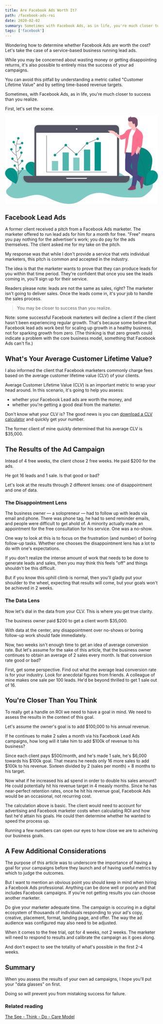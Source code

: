```yaml
---
title: Are Facebook Ads Worth It? 
path: /facebook-ads-roi
date: 2020-02-02
summary: Sometimes with Facebook Ads, as in life, you're much closer to success than you realize. 
tags: ['facebook']
---
```


Wondering how to determine whether Facebook Ads are worth the cost? Let's take the case of a service-based business running lead ads. 

While you may be concerned about wasting money or getting disappointing returns, it's also possible to entirely miss the success of your ad campaigns. 

You can avoid this pitfall by understanding a metric called "Customer Lifetime Value" and by setting time-based revenue targets. 

Sometimes, with Facebook Ads, as in life, you're much closer to success than you realize. 

First, let's set the scene. 

![facebook ads roi](../static/facebook-ads-roi.svg)

## Facebook Lead Ads

A former client received a pitch from a Facebook Ads marketer. The marketer offered to run lead ads for him for a month for free. "Free" means you pay nothing for the advertiser's work; you do pay for the ads themselves. The client asked me for my take on the pitch. 

My response was that while I don't provide a service that vets individual marketers, this pitch is common and accepted in the industry. 

The idea is that the marketer wants to prove that they can produce leads for you within that time period. They're confident that once you see the leads coming in, you'll sign up for their service. 

Readers please note: leads are not the same as sales, right? The marketer isn't going to deliver sales. Once the leads come in, it's your job to handle the sales process. 

> You may be closer to success than you realize.

Note: some successful Facebook marketers will decline a client if the client hasn't been experiencing regular growth. That's because some believe that Facebook lead ads work best for scaling up growth in a healthy business, not for sparking growth from zero. (The thinking is that zero growth could indicate a problem with the core business model, something that Facebook Ads can't fix.)

## What's Your Average Customer Lifetime Value? 

I also informed the client that Facebook marketers commonly charge fees based on the average customer lifetime value (CLV) of your clients. 

Average Customer Lifetime Value (CLV) is an important metric to wrap your head around. In this scenario, it's going to help you assess: 
* whether your Facebook Lead ads are worth the money, and
* whether you're getting a good deal from the marketer. 

Don't know what your CLV is? The good news is you can <a href="https://blog.hubspot.com/service/how-to-calculate-customer-lifetime-value" target="blank">download a CLV calculator</a> and quickly get your number. 

The former client of mine quickly determined that his average CLV is $35,000.

## The Results of the Ad Campaign

Intead of 4 free weeks, the client chose 2 free weeks. He paid $200 for the ads. 

He got 16 leads and 1 sale. Is that good or bad? 

Let's look at the results through 2 different lenses: one of disappointment and one of data. 

### The Disappointment Lens 

The business owner — a solopreneur — had to follow up with leads via email and phone. There was phone tag, he had to send reminder emails, and people were difficult to get ahold of. A minority actually made an appointment for the free consultation for his service. One was a no-show. 

One way to look at this is to focus on the frustration (and number) of boring follow-up tasks. Whether one chooses the disappointment lens has a lot to do with one's expectations. 

If you don't realize the intense amount of work that needs to be done to generate leads and sales, then you may think this feels "off" and things shouldn't be this difficult. 

But if you know this uphill climb is normal, then you'll gladly put your shoulder to the wheel, expecting that results will come, but your goals won't be achieved in 2 weeks. 

### The Data Lens

Now let's dial in the data from your CLV. This is where you get true clarity. 

The business owner paid $200 to get a client worth $35,000. 

With data at the center, any disappointment over no-shows or boring follow-up work should fade immediately. 

Now, two weeks isn't enough time to get an idea of average conversion rate. But let's assume for the sake of this article, that the business owner continues to obtain an average of 2 sales every month. Is that conversion rate good or bad? 

First, get some perspective. Find out what the average lead conversion rate is for your industry. Look for anecdotal figures from friends. A colleague of mine makes one sale per 100 leads. He'd be beyond thrilled to get 1 sale out of 16. 

## You're Closer Than You Think

To really get a handle on ROI we need to have a goal in mind. We need to assess the results in the context of this goal. 

Let's assume the owner's goal is to add $100,000 to his annual revenue. 

If he continues to make 2 sales a month via his Facebook Lead Ads campaigns, how long will it take him to add $100k of revenue to his business? 

Since each client pays $500/month, and he's made 1 sale, he's $6,000 towards his $100k goal. That means he needs only 16 more sales to add $100k to his revenue. Sixteen divided by 2 (sales per month) = 8 months to his target. 

Now what if he increased his ad spend in order to double his sales amount? He could potentially hit his revenue target in 4 measly months. Since he has near-perfect retention rates, once he hit his revenue goal, Facebook Ads would be an occasional, not recurring cost. 

The calculation above is basic. The client would need to account for advertising and Facebook marketer costs when calculating ROI and how fast he'd attain his goals. He could then determine whether he wanted to speed the process up. 

Running a few numbers can open our eyes to how close we are to acheiving our business goals. 

## A Few Additional Considerations

The purpose of this article was to underscore the importance of having a goal for your campaigns before they launch and of having useful metrics by which to judge the outcomes. 

But I want to mention an obvious point you should keep in mind when hiring a Facebook Ads professional. Anything can be done well or poorly and that includes Facebook campaigns. If you're not getting results you can choose another marketer. 

Do give your marketer adequate time. The campaign is occuring in a digital ecosystem of thousands of individuals responding to your ad's copy, creative, placement, format, landing page, and offer. The way the ad audience was configured may also need to be adjusted. 

When it comes to the free trial, opt for 4 weeks, not 2 weeks. The marketer will need to respond to results and calibrate the campaign as it goes along. 

And don't expect to see the totality of what's possible in the first 2-4 weeks. 

## Summary

When you assess the results of your own ad campaigns, I hope you'll put your "data glasses" on first. 

Doing so will prevent you from mistaking success for failure.


### Related reading

<a href="/see-think-do-model/">The See - Think - Do - Care Model</a>

